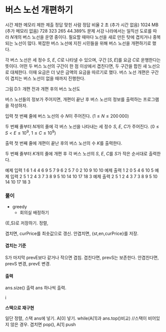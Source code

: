 # 버스 노선 개편하기
시간 제한	메모리 제한	제출	정답	맞힌 사람	정답 비율
2 초 (추가 시간 없음)	1024 MB (추가 메모리 없음)	728	323	265	44.389%
문제
서강 나라에서는 일직선 도로를 따라 $N$개의 버스 노선을 운영 중이다. 필요할 때마다 노선을 새로 만든 탓에 겹치거나 중복되는 노선이 많다. 복잡한 버스 노선에 지친 시민들을 위해 버스 노선을 개편하기로 했다.

각 버스 노선은 세 정수 $S$, $E$, $C$로 나타낼 수 있으며, 구간 $[S,E]$를 요금 $C$로 운행한다는 뜻이다. 어떤 두 버스 노선의 구간이 한 점 이상에서 겹친다면, 두 구간을 합친 새 노선으로 대체한다. 이때 요금은 더 낮은 금액의 요금을 따르기로 했다. 버스 노선 개편은 구간이 겹치는 버스 노선이 없을 때까지 진행한다.



그림 D.1: 개편 전과 개편 후의 버스 노선도

버스 노선들의 정보가 주어지면, 개편이 끝난 후 버스 노선의 정보를 출력하는 프로그램을 작성하자.

입력
첫 번째 줄에 버스 노선의 수 $N$이 주어진다. ($1 \le N \le 200\,000$)

두 번째 줄부터 $N$개의 줄에 각 버스 노선을 나타내는 세 정수 $S$, $E$, $C$가 주어진다. ($0 \le S \lt E \le 10^9$, $1 \le C \le 10^9$)

출력
첫 번째 줄에 개편이 끝난 후의 버스 노선의 수 $K$를 출력한다.

두 번째 줄부터 $K$개의 줄에 개편 후 각 버스 노선의 $S$, $E$, $C$를 $S$가 작은 순서대로 출력한다.

예제 입력 1 
6
1 4 4
6 9 5
7 9 6
2 5 7
0 2 10
9 10 10
예제 출력 1 
2
0 5 4
6 10 5
예제 입력 2 
5
1 2 4
3 7 3
8 9 5
10 14 10
17 18 3
예제 출력 2 
5
1 2 4
3 7 3
8 9 5
10 14 10
17 18 3

### 풀이
- greedy
	- 회의실 배정하기

{E,S}로 저장하기.
정렬,

겹치면, curPrice를 최솟값으로 갱신.
안겹치면, {st,en,curPrice}를 저장.

#### 겹치는 기준
S가 마지막 prevE보다 같거나 작으면 겹침.
겹친다면, prevS는 보존한다.
안겹친다면, prevS 변경, prevE 변경.

#### 출력
ans.size() 출력
ans 하나씩 출력.

i

**스택으로 재구현**

일단 정렬,
스택 ans에 넣기.
A[0] 넣기.
while(A[1]과 ans.top()비교)	//스택이 비어있지 않은 경우.
	겹치면 pop(),
A[1] push


